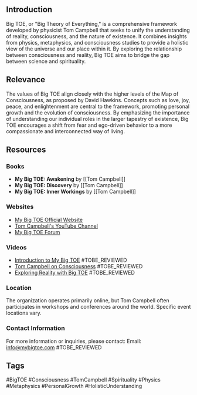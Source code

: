 ## Introduction
Big TOE, or "Big Theory of Everything," is a comprehensive framework developed by physicist Tom Campbell that seeks to unify the understanding of reality, consciousness, and the nature of existence. It combines insights from physics, metaphysics, and consciousness studies to provide a holistic view of the universe and our place within it. By exploring the relationship between consciousness and reality, Big TOE aims to bridge the gap between science and spirituality.

## Relevance
The values of Big TOE align closely with the higher levels of the Map of Consciousness, as proposed by David Hawkins. Concepts such as love, joy, peace, and enlightenment are central to the framework, promoting personal growth and the evolution of consciousness. By emphasizing the importance of understanding our individual roles in the larger tapestry of existence, Big TOE encourages a shift from fear and ego-driven behavior to a more compassionate and interconnected way of living.

## Resources

### Books
- **My Big TOE: Awakening** by [[Tom Campbell]]
- **My Big TOE: Discovery** by [[Tom Campbell]]
- **My Big TOE: Inner Workings** by [[Tom Campbell]]

### Websites
- [My Big TOE Official Website](https://www.mybigtoe.com)
- [Tom Campbell's YouTube Channel](https://www.youtube.com/user/TomCampbellMyBigToe)
- [My Big TOE Forum](https://www.mybigtoe.com/forum)

### Videos
- [Introduction to My Big TOE](https://www.youtube.com/watch?v=example1) #TOBE_REVIEWED
- [Tom Campbell on Consciousness](https://www.youtube.com/watch?v=example2) #TOBE_REVIEWED
- [Exploring Reality with Big TOE](https://www.youtube.com/watch?v=example3) #TOBE_REVIEWED

### Location
The organization operates primarily online, but Tom Campbell often participates in workshops and conferences around the world. Specific event locations vary.

### Contact Information
For more information or inquiries, please contact:
Email: info@mybigtoe.com #TOBE_REVIEWED

## Tags
#BigTOE #Consciousness #TomCampbell #Spirituality #Physics #Metaphysics #PersonalGrowth #HolisticUnderstanding

